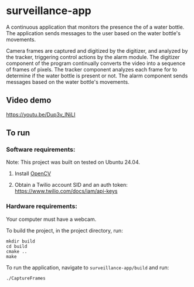 # surveillance-app
A continuous application that monitors the presence the of a water bottle. The application sends messages to the user based on the water bottle's movements. 

Camera frames are captured and digitized by the digitizer, and analyzed by the tracker, triggering control actions by the alarm module. The digitizer component of the program continually converts the video into a sequence of frames of pixels. The tracker component analyzes each frame for to determine if the water bottle is present or not. The alarm component sends messages based on the water bottle's movements. 

## Video demo
https://youtu.be/Dup3v_lNjLI

## To run

### Software requirements:
Note: This project was built on tested on Ubuntu 24.04.

1) Install [OpenCV](https://phoenixnap.com/kb/installing-opencv-on-ubuntu)

2) Obtain a Twilio account SID and an auth token: https://www.twilio.com/docs/iam/api-keys

### Hardware requirements:
Your computer must have a webcam.


To build the project, in the project directory, run:
```rm -rf build
mkdir build
cd build
cmake ..
make
```

To run the application, navigate to `surveillance-app/build` and run:

`./CaptureFrames`
